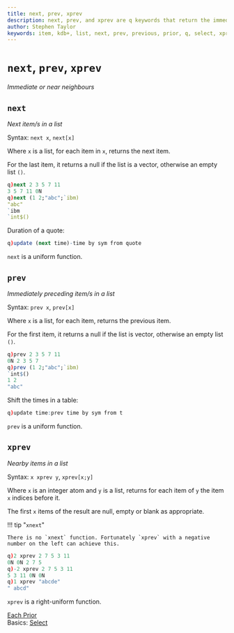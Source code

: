 ```yaml
---
title: next, prev, xprev
description: next, prev, and xprev are q keywords that return the immediate or near neighbours of the items of a list.
author: Stephen Taylor
keywords: item, kdb+, list, next, prev, previous, prior, q, select, xprev
---
```

# `next`, `prev`, `xprev`

_Immediate or near neighbours_




## `next`

_Next item/s in a list_

Syntax: `next x`, `next[x]`

Where `x` is a list, for each item in `x`, returns the next item. 

For the last item, it returns a null if the list is a vector, otherwise an empty list `()`.

```q
q)next 2 3 5 7 11
3 5 7 11 0N
q)next (1 2;"abc";`ibm)
"abc"
`ibm
`int$()
```

Duration of a quote:

```q
q)update (next time)-time by sym from quote
```

`next` is a uniform function.



## `prev`

_Immediately preceding item/s in a list_

Syntax: `prev x`, `prev[x]`

Where `x` is a list, for each item, returns the previous item. 

For the first item, it returns a null if the list is vector, otherwise an empty list `()`.

```q
q)prev 2 3 5 7 11
0N 2 3 5 7
q)prev (1 2;"abc";`ibm)
`int$()
1 2
"abc"
```

Shift the times in a table:

```q
q)update time:prev time by sym from t
```

`prev` is a uniform function.


## `xprev`

_Nearby items in a list_

Syntax: `x xprev y`, `xprev[x;y]`

Where `x` is an integer atom and `y` is a list, returns for each item of `y` the item `x` indices before it. 

The first `x` items of the result are null, empty or blank as appropriate.

!!! tip "`xnext`"

    There is no `xnext` function. Fortunately `xprev` with a negative number on the left can achieve this.

```q
q)2 xprev 2 7 5 3 11
0N 0N 2 7 5
q)-2 xprev 2 7 5 3 11
5 3 11 0N 0N
q)1 xprev "abcde"
" abcd"
```


`xprev` is a right-uniform function.


<i class="far fa-hand-point-right"></i>
[Each Prior](../ref/maps.md#each-prior)  
Basics: [Select](../basics/selection.md)

